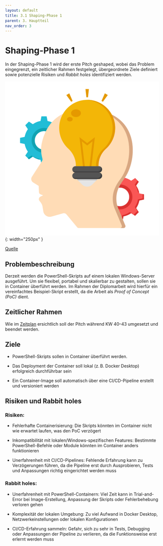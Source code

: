 ```yaml
---
layout: default
title: 3.1 Shaping-Phase 1
parent: 3. Hauptteil
nav_order: 3
---
```


# Shaping-Phase 1

In der Shaping-Phase 1 wird der erste Pitch geshaped, wobei das Problem eingegrenzt, ein zeitlicher Rahmen festgelegt, übergeordnete Ziele definiert sowie potenzielle Risiken und *Rabbit holes* identifiziert werden.

![Define](../ressources/bilder/creative-mind.png){: width="250px" }

[Quelle](../Quellenverzeichnis/index.md#define)

## Problembeschreibung

Derzeit werden die PowerShell-Skripts auf einem lokalen Windows-Server ausgeführt. Um sie flexibel, portabel und skalierbar zu gestalten, sollen sie in Container überführt werden. Im Rahmen der Diplomarbeit wird hierfür ein vereinfachtes Beispiel-Skript erstellt, da die Arbeit als *Proof of Concept (PoC)* dient.

## Zeitlicher Rahmen

Wie im [Zeitplan](../Einleitung/2.3_Zeitplan.md) ersichtlich soll der Pitch während KW 40–43 umgesetzt und beendet werden.

## Ziele

- PowerShell-Skripts sollen in Container überführt werden.

- Das Deployment der Container soll lokal (z. B. Docker Desktop) erfolgreich durchführbar sein

- Ein Container-Image soll automatisch über eine CI/CD-Pipeline erstellt und versioniert werden


## Risiken und Rabbit holes


### Risiken:

- Fehlerhafte Containerisierung: Die Skripts könnten im Container nicht wie erwartet laufen, was den PoC verzögert

- Inkompatibilität mit lokalen/Windows-spezifischen Features: Bestimmte PowerShell-Befehle oder Module könnten im Container anders funktionieren

- Unerfahrenheit mit CI/CD-Pipelines: Fehlende Erfahrung kann zu Verzögerungen führen, da die Pipeline erst durch Ausprobieren, Tests und Anpassungen richtig eingerichtet werden muss


### Rabbit holes:

- Unerfahrenheit mit PowerShell-Containern: Viel Zeit kann in Trial-and-Error bei Image-Erstellung, Anpassung der Skripts oder Fehlerbehebung verloren gehen

- Komplexität der lokalen Umgebung: Zu viel Aufwand in Docker Desktop, Netzwerkeinstellungen oder lokalen Konfigurationen

- CI/CD-Erfahrung sammeln: Gefahr, sich zu sehr in Tests, Debugging oder Anpassungen der Pipeline zu verlieren, da die Funktionsweise erst erlernt werden muss